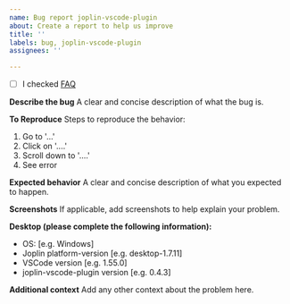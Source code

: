 ```yaml
---
name: Bug report joplin-vscode-plugin
about: Create a report to help us improve
title: ''
labels: bug, joplin-vscode-plugin
assignees: ''

---
```


- [ ] I checked [FAQ](https://rxliuli.com/joplin-vscode-plugin/#/_navbar/get-started/faq)

**Describe the bug**
A clear and concise description of what the bug is.

**To Reproduce**
Steps to reproduce the behavior:

1. Go to '...'
2. Click on '....'
3. Scroll down to '....'
4. See error

**Expected behavior**
A clear and concise description of what you expected to happen.

**Screenshots**
If applicable, add screenshots to help explain your problem.

**Desktop (please complete the following information):**

- OS: [e.g. Windows]
- Joplin platform-version [e.g. desktop-1.7.11]
- VSCode version [e.g. 1.55.0]
- joplin-vscode-plugin version [e.g. 0.4.3]

**Additional context**
Add any other context about the problem here.
